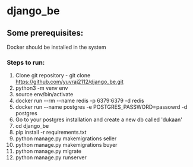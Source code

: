 # django_be


## Some prerequisites:
Docker should be installed in the system

### Steps to run:

1. Clone git repository - git clone https://github.com/yuvraj2112/django_be.git
2. python3 -m venv env
3. source env/bin/activate
4. docker run --rm --name redis -p 6379:6379 -d redis
5. docker run --name postgres -e POSTGRES_PASSWORD=passowrd -d postgres
6. Go to your postgres installation and create a new db called 'dukaan'
7. cd django_be
8. pip install -r requirements.txt
9. python manage.py makemigrations seller
10. python manage.py makemigrations buyer
11. python manage.py migrate
12. python manage.py runserver